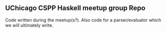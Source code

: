## UChicago CSPP Haskell meetup group Repo

Code written during the meetup(s?). Also code for a parser/evaluator which we will ultimately write.
